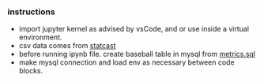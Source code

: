 ### instructions
- import jupyter kernel as advised by vsCode, and or use inside a virtual environment.
- csv data comes from [statcast](https://baseballsavant.mlb.com/statcast_search.com)
- before running ipynb file. create baseball table in mysql from [metrics.sql](metrics.sql)
- make mysql connection and load env as necessary between code blocks.
